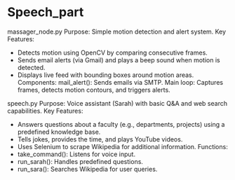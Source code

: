 # Speech_part

massager_node.py
Purpose: Simple motion detection and alert system.
Key Features:
- Detects motion using OpenCV by comparing consecutive frames.
- Sends email alerts (via Gmail) and plays a beep sound when motion is detected.
- Displays live feed with bounding boxes around motion areas.
Components:
mail_alert(): Sends emails via SMTP.
Main loop: Captures frames, detects motion contours, and triggers alerts.

speech.py
Purpose: Voice assistant (Sarah) with basic Q&A and web search capabilities.
Key Features:
- Answers questions about a faculty (e.g., departments, projects) using a predefined knowledge base.
- Tells jokes, provides the time, and plays YouTube videos.
- Uses Selenium to scrape Wikipedia for additional information.
Functions:
- take_command(): Listens for voice input.
- run_sarah(): Handles predefined questions.
- run_sara(): Searches Wikipedia for user queries.
